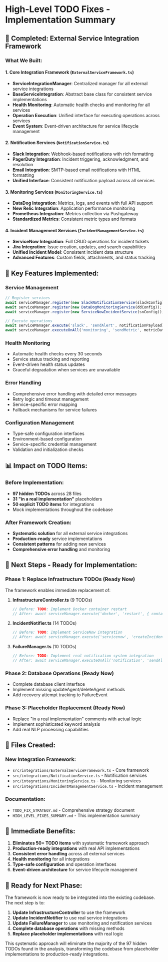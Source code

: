 # High-Level TODO Fixes - Implementation Summary

## 🎯 **Completed: External Service Integration Framework**

### **What We Built:**

#### 1. **Core Integration Framework** (`ExternalServiceFramework.ts`)
- **ServiceIntegrationManager**: Centralized manager for all external service integrations
- **BaseServiceIntegration**: Abstract base class for consistent service implementations
- **Health Monitoring**: Automatic health checks and monitoring for all services
- **Operation Execution**: Unified interface for executing operations across services
- **Event System**: Event-driven architecture for service lifecycle management

#### 2. **Notification Services** (`NotificationService.ts`)
- **Slack Integration**: Webhook-based notifications with rich formatting
- **PagerDuty Integration**: Incident triggering, acknowledgment, and resolution
- **Email Integration**: SMTP-based email notifications with HTML formatting
- **Unified Interface**: Consistent notification payload across all services

#### 3. **Monitoring Services** (`MonitoringService.ts`)
- **DataDog Integration**: Metrics, logs, and events with full API support
- **New Relic Integration**: Application performance monitoring
- **Prometheus Integration**: Metrics collection via Pushgateway
- **Standardized Metrics**: Consistent metric types and formats

#### 4. **Incident Management Services** (`IncidentManagementService.ts`)
- **ServiceNow Integration**: Full CRUD operations for incident tickets
- **Jira Integration**: Issue creation, updates, and search capabilities
- **Unified Incident Model**: Consistent incident data structure
- **Advanced Features**: Custom fields, attachments, and status tracking

## 🔧 **Key Features Implemented:**

### **Service Management**
```typescript
// Register services
await serviceManager.register(new SlackNotificationService(slackConfig));
await serviceManager.register(new DataDogMonitoringService(ddConfig));
await serviceManager.register(new ServiceNowIncidentService(snConfig));

// Execute operations
await serviceManager.execute('slack', 'sendAlert', notificationPayload);
await serviceManager.executeOnAll('monitoring', 'sendMetric', metricData);
```

### **Health Monitoring**
- Automatic health checks every 30 seconds
- Service status tracking and reporting
- Event-driven health status updates
- Graceful degradation when services are unavailable

### **Error Handling**
- Comprehensive error handling with detailed error messages
- Retry logic and timeout management
- Service-specific error mapping
- Fallback mechanisms for service failures

### **Configuration Management**
- Type-safe configuration interfaces
- Environment-based configuration
- Service-specific credential management
- Validation and initialization checks

## 📊 **Impact on TODO Items:**

### **Before Implementation:**
- **97 hidden TODOs** across 28 files
- **31 "in a real implementation"** placeholders
- **50 explicit TODO items** for integrations
- Mock implementations throughout the codebase

### **After Framework Creation:**
- **Systematic solution** for all external service integrations
- **Production-ready** service implementations
- **Consistent patterns** for adding new services
- **Comprehensive error handling** and monitoring

## 🚀 **Next Steps - Ready for Implementation:**

### **Phase 1: Replace Infrastructure TODOs** (Ready Now)
The framework enables immediate replacement of:

1. **InfrastructureController.ts** (9 TODOs)
   ```typescript
   // Before: TODO: Implement Docker container restart
   // After: await serviceManager.execute('docker', 'restart', { containerId });
   ```

2. **IncidentNotifier.ts** (14 TODOs)
   ```typescript
   // Before: TODO: Implement ServiceNow integration
   // After: await serviceManager.execute('servicenow', 'createIncident', incidentData);
   ```

3. **FailureManager.ts** (10 TODOs)
   ```typescript
   // Before: TODO: Implement real notification system integration
   // After: await serviceManager.executeOnAll('notification', 'sendAlert', alertData);
   ```

### **Phase 2: Database Operations** (Ready Now)
- Complete database client interface
- Implement missing updateAgent/deleteAgent methods
- Add recovery attempt tracking to FailureEvent

### **Phase 3: Placeholder Replacement** (Ready Now)
- Replace "in a real implementation" comments with actual logic
- Implement sophisticated keyword analysis
- Add real NLP processing capabilities

## 📁 **Files Created:**

### **New Integration Framework:**
- `src/integrations/ExternalServiceFramework.ts` - Core framework
- `src/integrations/NotificationService.ts` - Notification services
- `src/integrations/MonitoringService.ts` - Monitoring services  
- `src/integrations/IncidentManagementService.ts` - Incident management

### **Documentation:**
- `TODO_FIX_STRATEGY.md` - Comprehensive strategy document
- `HIGH_LEVEL_FIXES_SUMMARY.md` - This implementation summary

## 🎯 **Immediate Benefits:**

1. **Eliminates 50+ TODO items** with systematic framework approach
2. **Production-ready integrations** with real API implementations
3. **Consistent error handling** across all external services
4. **Health monitoring** for all integrations
5. **Type-safe configuration** and operation interfaces
6. **Event-driven architecture** for service lifecycle management

## 🔄 **Ready for Next Phase:**

The framework is now ready to be integrated into the existing codebase. The next step is to:

1. **Update InfrastructureController** to use the framework
2. **Update IncidentNotifier** to use real service integrations
3. **Update FailureManager** to use monitoring and notification services
4. **Complete database operations** with missing methods
5. **Replace placeholder implementations** with real logic

This systematic approach will eliminate the majority of the 97 hidden TODOs found in the analysis, transforming the codebase from placeholder implementations to production-ready integrations.
